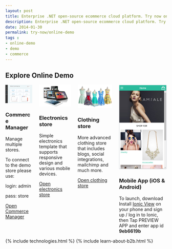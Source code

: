 ```yaml
---
layout: post
title: Enterprise .NET open-source ecommerce cloud platform. Try now online demo
description: Enterprise .NET open-source ecommerce cloud platform. Try now online demo
date: 2014-01-30
permalink: try-now/online-demo
tags : 
- online-demo
- demo
- commerce
---
```

<article role="main" class="main">
	<div class="responsive">
		<h1 class="title">Explore Online Demo</h1>
		<div class="columns three">
			<div class="column">
				<div class="block">
					<div class="img-300">
						<a href="http://demo.virtocommerce.com/admin" target="_blank" rel="nofollow"><img alt="Virto Commerce manager" src="assets/images/demo/admin-dashboard.jpg" class="border"></a>
					</div>
					<h3>Commerce Manager</h3>
					<p class="text">Manage multiple stores.</p>
					<p class="text">To connect to the demo store please use:</p>
					<p class="text">login: admin</p>
					<p class="text">pass: store</p>
					<a class="button fill" target="_blank"  href="http://demo.virtocommerce.com/admin" rel="nofollow">Open Commerce Manager</a>
				</div>
			</div>
			<div class="column">
				<div class="block">
					<div class="img-300">
						<a target="_blank" href="http://demo.virtocommerce.com/electronics" rel="nofollow"><img alt="Virto Commerce frontend accelerator" src="assets/images/demo/frontend-electronics.jpg" class="border"></a>
					</div>
					<h3>Electronics store</h3>
					<p class="text">Simple electronics template that supports responsive design and various mobile devices.</p>
					<a class="button fill" target="_blank" href="http://demo.virtocommerce.com/electronics" rel="nofollow">Open electronics store</a>
				</div>
			</div>
			<div class="column">
				<div class="block">
					<div class="img-300">
						<a target="_blank" href="http://demo.virtocommerce.com/clothing" rel="nofollow"><img alt="Virto Commerce frontend accelerator" src="assets/images/demo/frontend-clothing.jpg" class="border"></a>
					</div>
					<h3>Clothing store</h3>
					<p class="text">More advanced clothing store that includes blogs, social integrations, mailchimp and much more.</p>
					<a class="button fill" target="_blank" href="http://demo.virtocommerce.com/clothing" rel="nofollow">Open clothing store</a>
				</div>
			</div>
			<div class="column">
				<div class="block">
					<div class="img-300">
						<img alt="Virto Commerce frontend accelerator" src="assets/images/demo/mobile.png" class="border">
					</div>
					<h3>Mobile App (iOS & Android)</h3>
					<p class="text">To launch, download Install <a href="http://view.ionic.io" target="_blank">Ionic View</a> on your phone and sign up / log in to Ionic, then Tap PREVIEW APP and enter app id <b>9eb6619b</b></p>
				</div>
			</div>
		</div>
	</div>
	{% include technologies.html %}
	{% include learn-about-b2b.html %}
</article>
